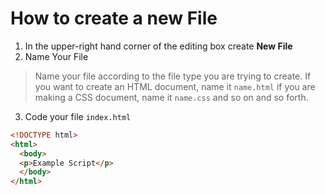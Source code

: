 # How to create a new File
1. In the upper-right hand corner of the editing box create __New File__
2. Name Your File
> Name your file according to the file type you are trying to create. If you want to create an HTML document, 
> name it `name.html` if you are making a CSS document, name it `name.css` and so on and so forth.
3. Code your file
`index.html`
```html
<!DOCTYPE html>
<html>
  <body>
  <p>Example Script</p>
  </body>
</html>
```
